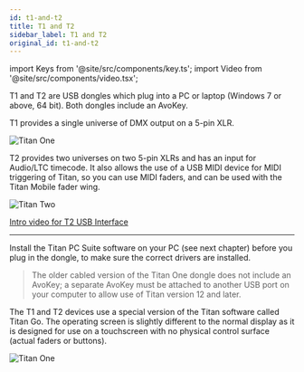 ```yaml
---
id: t1-and-t2
title: T1 and T2
sidebar_label: T1 and T2
original_id: t1-and-t2
---
```


import Keys from '@site/src/components/key.ts';
import Video from '@site/src/components/video.tsx';

T1 and T2 are USB dongles which plug into a PC or laptop (Windows 7 or
above, 64 bit). Both dongles include an AvoKey.

T1 provides a single universe of DMX output on a 5-pin XLR.

![Titan One](/docs/images/T1.png)

T2 provides two universes on two 5-pin XLRs and has an input for
Audio/LTC timecode. It also allows the use of a USB MIDI device for MIDI
triggering of Titan, so you can use MIDI faders, and can be used with
the Titan Mobile fader wing.

![Titan Two](/docs/images/T2.png)

[Intro video for T2 USB Interface](https://youtu.be/wO94RvG6agI)

---

Install the Titan PC Suite software on your PC (see next chapter) before
you plug in the dongle, to make sure the correct drivers are installed.

> The older cabled version of the Titan One dongle does not include an AvoKey; a separate AvoKey must be attached to another USB port on your computer to allow use of Titan version 12 and later.

The T1 and T2 devices use a special version of the Titan software called
Titan Go. The operating screen is slightly different to the normal
display as it is designed for use on a touchscreen with no physical
control surface (actual faders or buttons).

![Titan One](/docs/images/Titan-Go-User-Interface.png)
